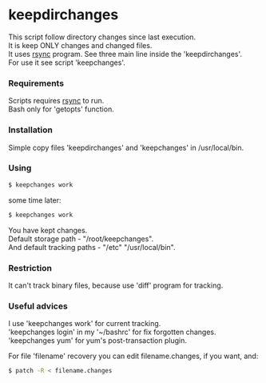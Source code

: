 # keepdirchanges

This script follow directory changes since last execution.  
It is keep ONLY changes and changed files.  
It uses [rsync](https://rsync.samba.org/) program. See three main line inside the 'keepdirchanges'.  
For use it see script 'keepchanges'.  

### Requirements

Scripts requires [rsync](https://rsync.samba.org/) to run.  
Bash only for 'getopts' function.

### Installation

Simple copy files 'keepdirchanges' and 'keepchanges' in /usr/local/bin.  

### Using

```sh
$ keepchanges work
```
some time later:
```sh
$ keepchanges work
```
You have kept changes.  
Default storage path - "/root/keepchanges".  
And default tracking paths - "/etc" "/usr/local/bin".  

### Restriction

It can't track binary files, because use 'diff' program for tracking.

### Useful advices

I use 'keepchanges work' for current tracking.  
'keepchanges login' in my '~/bashrc' for fix forgotten changes.  
'keepchanges yum' for yum's post-transaction plugin.  
  
For file 'filename' recovery you can edit filename.changes, if you want, and:
```sh
$ patch -R < filename.changes
```
